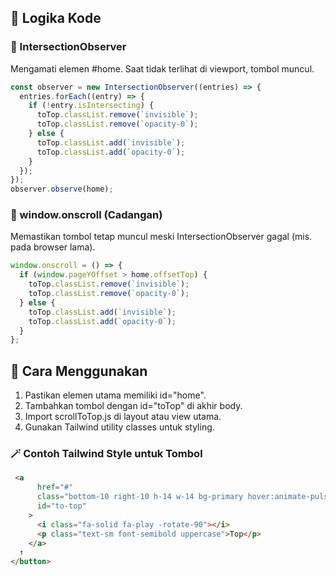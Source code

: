 ## 🧩 Logika Kode

### 📍 IntersectionObserver

Mengamati elemen #home. Saat tidak terlihat di viewport, tombol muncul.

```js
const observer = new IntersectionObserver((entries) => {
  entries.forEach((entry) => {
    if (!entry.isIntersecting) {
      toTop.classList.remove(`invisible`);
      toTop.classList.remove(`opacity-0`);
    } else {
      toTop.classList.add(`invisible`);
      toTop.classList.add(`opacity-0`);
    }
  });
});
observer.observe(home);
```

### 🧱 window.onscroll (Cadangan)

Memastikan tombol tetap muncul meski IntersectionObserver gagal (mis. pada browser lama).

```js
window.onscroll = () => {
  if (window.pageYOffset > home.offsetTop) {
    toTop.classList.remove(`invisible`);
    toTop.classList.remove(`opacity-0`);
  } else {
    toTop.classList.add(`invisible`);
    toTop.classList.add(`opacity-0`);
  }
};
```

## 🎯 Cara Menggunakan

1. Pastikan elemen utama memiliki id="home".
2. Tambahkan tombol dengan id="toTop" di akhir body.
3. Import scrollToTop.js di layout atau view utama.
4. Gunakan Tailwind utility classes untuk styling.

### 🪄 Contoh Tailwind Style untuk Tombol

```html
 <a
      href="#"
      class="bottom-10 right-10 h-14 w-14 bg-primary hover:animate-pulse fixed z-10 invisible opacity-0 flex flex-col items-center justify-center gap-0.5 p-4 text-white rounded-full transition duration-300 ease-in-out"
      id="to-top"
    >
      <i class="fa-solid fa-play -rotate-90"></i>
      <p class="text-sm font-semibold uppercase">Top</p>
    </a>
  ↑
</button>
```
